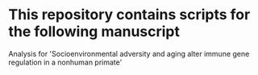# This repository contains scripts for the following manuscript
Analysis for 'Socioenvironmental adversity and aging alter immune gene regulation in a nonhuman primate'
